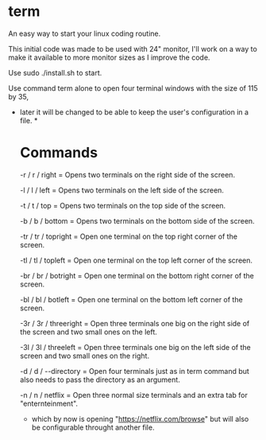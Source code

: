 # term
An easy way to start your linux coding routine.

This initial code was made to be used with 24" monitor,
I'll work on a way to make it available to more monitor sizes as I improve the code.


Use sudo ./install.sh to start.

Use command term alone to open four terminal windows with the size of 115 by 35,
* later it will be changed to be able to keep the user's configuration in a file. *
   

   # Commands 

   -r / r / right = Opens two terminals on the right side of the screen.
   
   -l / l / left = Opens two terminals on the left side of the screen.
  
   -t / t / top = Opens two terminals on the top side of the screen.
  
   -b / b / bottom = Opens two terminals on the bottom side of the screen.

   -tr / tr / topright = Open one terminal on the top right corner of the screen.
 
   -tl / tl / topleft = Open one terminal on the top left corner of the screen.

   -br / br / botright = Open one terminal on the bottom right corner of the screen.

   -bl / bl / botleft = Open one terminal on the bottom left corner of the screen.

   -3r / 3r / threeright = Open three terminals one big on the right side of 
   the screen and two small ones on the left.
   
   -3l / 3l / threeleft = Open three terminals one big on the left side of 
   the screen and two small ones on the right.

   -d / d / --directory = Open four terminals just as in term command but also 
   needs to pass the directory as an argument. 

   -n / n / netflix = Open three normal size terminals and an extra tab for 
   "enternteinment".

   * which by now is opening "https://netflix.com/browse" but will also be configurable 
   throught another file.


